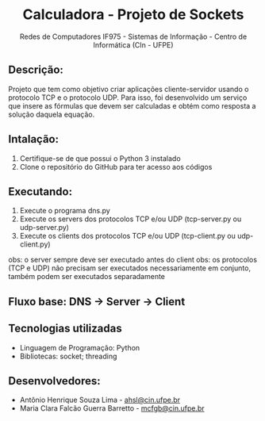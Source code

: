 <h1 align="center">Calculadora - Projeto de Sockets</h1>
<p align="center">Redes de Computadores IF975 - Sistemas de Informação - Centro de Informática (CIn - UFPE) </p>

## Descrição:
Projeto que tem como objetivo criar aplicações cliente-servidor usando o protocolo TCP e o protocolo UDP. Para isso, foi desenvolvido um serviço que insere as fórmulas que devem ser calculadas e obtém como resposta a solução daquela equação.

## Intalação:
1. Certifique-se de que possui o Python 3 instalado
2. Clone o repositório do GitHub para ter acesso aos códigos

## Executando:
1. Execute o programa dns.py
2. Execute os servers dos protocolos TCP e/ou UDP (tcp-server.py ou udp-server.py) 
3. Execute os clients dos protocolos TCP e/ou UDP (tcp-client.py ou udp-client.py)

obs: o server sempre deve ser executado antes do client
obs: os protocolos (TCP e UDP) não precisam ser executados necessariamente em conjunto, também podem ser executados separadamente

## Fluxo base: DNS -> Server -> Client

## Tecnologias utilizadas
- Linguagem de Programação: Python
- Bibliotecas: socket; threading

## Desenvolvedores:
- Antônio Henrique Souza Lima - ahsl@cin.ufpe.br 
- Maria Clara Falcão Guerra Barretto - mcfgb@cin.ufpe.br 
